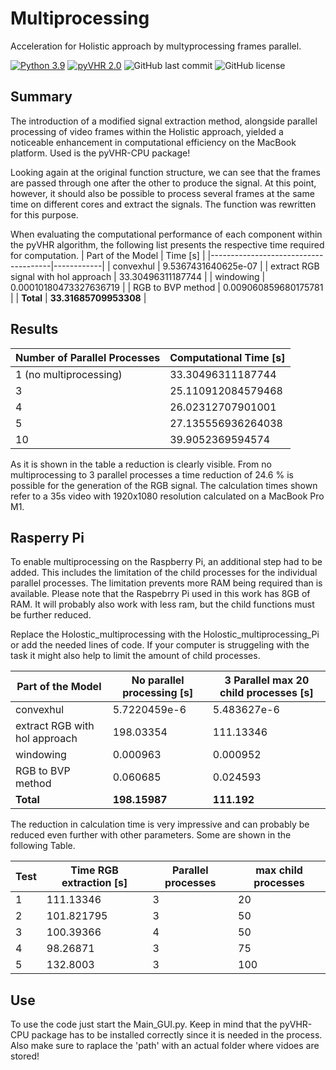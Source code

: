 
# Multiprocessing
Acceleration for Holistic approach by multyprocessing frames parallel.

[![Python 3.9](https://img.shields.io/badge/python-3.9-blue.svg)](https://www.python.org/downloads/release/python-390/)
[![pyVHR 2.0](https://img.shields.io/badge/pyVHR-2.0-blue.svg)](https://pypi.org/project/pyVHR/)
![GitHub last commit](https://img.shields.io/github/last-commit/morijx/Raspi_cardiac_wave)
![GitHub license](https://img.shields.io/github/license/morijx/Raspi_cardiac_wave)

## Summary
The introduction of a modified signal extraction method, alongside parallel processing of video frames within the Holistic approach, yielded a noticeable enhancement in computational efficiency on the MacBook platform. Used is the pyVHR-CPU package!

Looking again at the original function structure, we can see that the frames are passed through one after the other to produce the signal. At this point, however, it should also be possible to process several frames at the same time on different cores and extract the signals. The function was rewritten for this purpose.

When evaluating the computational performance of each component within the pyVHR algorithm, the following list presents the respective time required for computation.
| Part of the Model                    |  Time [s]  |
|--------------------------------------|------------|
| convexhul                            | 9.5367431640625e-07    |
| extract RGB signal with hol approach | 33.30496311187744       |
| windowing                            | 0.00010180473327636719 |
| RGB to BVP method                    | 0.009060859680175781    |
| **Total**                            | **33.31685709953308**   |

## Results

| Number of Parallel Processes | Computational Time [s] |
|------------------------------|------------------------|
| 1 (no multiprocessing)       | 33.30496311187744      |
| 3                            | 25.110912084579468     |
| 4                            | 26.02312707901001      |
| 5                            | 27.135556936264038     |
| 10                           | 39.9052369594574       |


As it is shown in the table a reduction is clearly visible. From no multiprocessing to 3 parallel processes a time reduction of 24.6 \% is possible for the generation of the RGB signal. The calculation times shown refer to a 35s video with 1920x1080 resolution calculated on a MacBook Pro M1. 

## Rasperry Pi

To enable multiprocessing on the Raspberry Pi, an additional step had to be added. This includes the limitation of the child processes for the individual parallel processes. The limitation prevents more RAM being required than is available. Please note that the Raspebrry Pi used in this work has 8GB of RAM. It will probably also work with less ram, but the child functions must be further reduced. 

Replace the Holostic_multiprocessing with the Holostic_multiprocessing_Pi or add the needed lines of code. If your computer is struggeling with the task it might also help to limit the amount of child processes. 

| Part of the Model                | No parallel processing [s]    | 3 Parallel max 20 child processes [s] |
|---------------------------------|--------------------------------|----------------------------------------|
| convexhul                       | 5.7220459e-6                   | 5.483627e-6                            |
| extract RGB with hol approach   | 198.03354                      | 111.13346                              |
| windowing                       | 0.000963                       | 0.000952                               |
| RGB to BVP method               | 0.060685                       | 0.024593                               |
| **Total**                       | **198.15987**                  | **111.192**                            |

The reduction in calculation time is very impressive and can probably be reduced even further with other parameters. Some are shown in the following Table.

| Test | Time RGB extraction [s] | Parallel processes | max child processes |
|------|--------------------------|--------------------|---------------------|
| 1    | 111.13346                | 3                  | 20                  |
| 2    | 101.821795               | 3                  | 50                  |
| 3    | 100.39366                | 4                  | 50                  |
| 4    | 98.26871                 | 3                  | 75                  |
| 5    | 132.8003                 | 3                  | 100                 |



## Use

To use the code just start the Main_GUI.py. Keep in mind that the pyVHR-CPU package has to be installed correctly since it is needed in the process.
Also make sure to raplace the 'path' with an actual folder where vidoes are stored!



